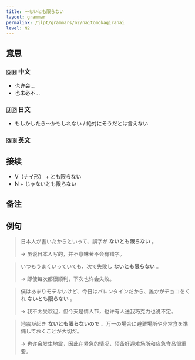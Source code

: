 ```yaml
---
title: 〜ないとも限らない
layout: grammar
permalink: /jlpt/grammars/n2/naitomokagiranai
level: N2
---
```


## 意思

### 🇨🇳 中文

- 也许会…
- 也未必不…

### 🇯🇵 日文

- もしかしたら〜かもしれない / 絶対にそうだとは言えない

### 🇬🇧 英文


## 接续

- V（ナイ形） + とも限らない
- N + じゃないとも限らない

## 备注


## 例句

> 日本人が書いたからといって、誤字が **ないとも限らない** 。
>
> → 虽说日本人写的，并不意味著不会有错字。

> いつもうまくいっていても、次で失敗し **ないとも限らない** 。
>
> → 即使每次都很顺利，下次也许会失败。

> 僕はあまりモテないけど、今日はバレンタインだから、誰かがチョコをくれ **ないとも限らない** 。
>
> → 我不太受欢迎，但今天是情人节，也许有人送我巧克力也说不定。

> 地震が起き **ないとも限らないので** 、万一の場合に避難場所や非常食を準備しておくことが大切だ。
>
> → 也许会发生地震，因此在紧急的情况，预备好避难场所和应急食品很重要。

